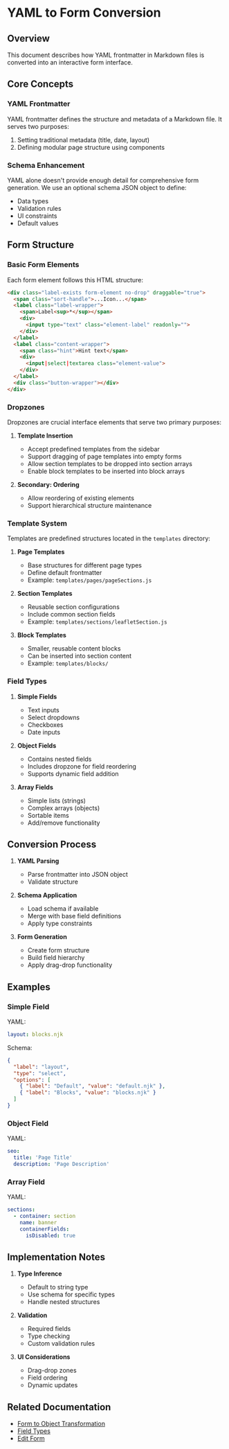 # YAML to Form Conversion

## Overview

This document describes how YAML frontmatter in Markdown files is converted into an interactive form interface.

## Core Concepts

### YAML Frontmatter

YAML frontmatter defines the structure and metadata of a Markdown file. It serves two purposes:

1. Setting traditional metadata (title, date, layout)
2. Defining modular page structure using components

### Schema Enhancement

YAML alone doesn't provide enough detail for comprehensive form generation. We use an optional schema JSON object to define:

- Data types
- Validation rules
- UI constraints
- Default values

## Form Structure

### Basic Form Elements

Each form element follows this HTML structure:

```html
<div class="label-exists form-element no-drop" draggable="true">
  <span class="sort-handle">...Icon...</span>
  <label class="label-wrapper">
    <span>Label<sup>*</sup></span>
    <div>
      <input type="text" class="element-label" readonly="">
    </div>
  </label>
  <label class="content-wrapper">
    <span class="hint">Hint text</span>
    <div>
      <input|select|textarea class="element-value">
    </div>
  </label>
  <div class="button-wrapper"></div>
</div>
```

### Dropzones

Dropzones are crucial interface elements that serve two primary purposes:

1. **Template Insertion**

   - Accept predefined templates from the sidebar
   - Support dragging of page templates into empty forms
   - Allow section templates to be dropped into section arrays
   - Enable block templates to be inserted into block arrays

2. **Secondary: Ordering**
   - Allow reordering of existing elements
   - Support hierarchical structure maintenance

### Template System

Templates are predefined structures located in the `templates` directory:

1. **Page Templates**

   - Base structures for different page types
   - Define default frontmatter
   - Example: `templates/pages/pageSections.js`

2. **Section Templates**

   - Reusable section configurations
   - Include common section fields
   - Example: `templates/sections/leafletSection.js`

3. **Block Templates**
   - Smaller, reusable content blocks
   - Can be inserted into section content
   - Example: `templates/blocks/`

### Field Types

1. **Simple Fields**

   - Text inputs
   - Select dropdowns
   - Checkboxes
   - Date inputs

2. **Object Fields**

   - Contains nested fields
   - Includes dropzone for field reordering
   - Supports dynamic field addition

3. **Array Fields**
   - Simple lists (strings)
   - Complex arrays (objects)
   - Sortable items
   - Add/remove functionality

## Conversion Process

1. **YAML Parsing**

   - Parse frontmatter into JSON object
   - Validate structure

2. **Schema Application**

   - Load schema if available
   - Merge with base field definitions
   - Apply type constraints

3. **Form Generation**
   - Create form structure
   - Build field hierarchy
   - Apply drag-drop functionality

## Examples

### Simple Field

YAML:

```yaml
layout: blocks.njk
```

Schema:

```json
{
  "label": "layout",
  "type": "select",
  "options": [
    { "label": "Default", "value": "default.njk" },
    { "label": "Blocks", "value": "blocks.njk" }
  ]
}
```

### Object Field

YAML:

```yaml
seo:
  title: 'Page Title'
  description: 'Page Description'
```

### Array Field

YAML:

```yaml
sections:
  - container: section
    name: banner
    containerFields:
      isDisabled: true
```

## Implementation Notes

1. **Type Inference**

   - Default to string type
   - Use schema for specific types
   - Handle nested structures

2. **Validation**

   - Required fields
   - Type checking
   - Custom validation rules

3. **UI Considerations**
   - Drag-drop zones
   - Field ordering
   - Dynamic updates

## Related Documentation

- [Form to Object Transformation](./form-to-object.md)
- [Field Types](../components/field-types.md)
- [Edit Form](../components/edit-form.md)
